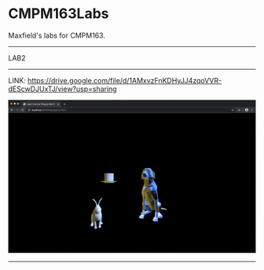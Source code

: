 # CMPM163Labs
Maxfield's labs for CMPM163.
_ _ _ _ _ _ _ _ _ _ _ _ _ _ _ _ _ _ _ _ _ _ _ _ _ _ _

LAB2
______________________________________________________
LINK: https://drive.google.com/file/d/1AMxvzFnKDHyJJ4zqoVVR-dEScwDJUxTJ/view?usp=sharing

![](lab2/media/part%202%20screenshot.png)

______________________________________________________

